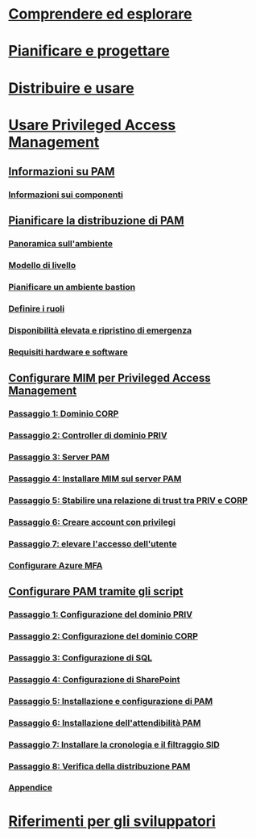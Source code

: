 # [Comprendere ed esplorare](/microsoft-identity-manager/understand-explore/microsoft-identity-manager-2016)
# [Pianificare e progettare](/microsoft-identity-manager/plan-design/microsoft-identity-manager-2016-supported-platforms)
# [Distribuire e usare](/microsoft-identity-manager/deploy-use/microsoft-identity-manager-deploy)
# [Usare Privileged Access Management](privileged-identity-management-for-active-directory-domain-services.md)
## [Informazioni su PAM](privileged-identity-management-for-active-directory-domain-services.md)
### [Informazioni sui componenti](principles-of-operation.md)
## [Pianificare la distribuzione di PAM](environment-overview.md)
### [Panoramica sull'ambiente](environment-overview.md)
### [Modello di livello](tier-model-for-partitioning-administrative-privileges.md)
### [Pianificare un ambiente bastion](planning-bastion-environment.md)
### [Definire i ruoli](defining-roles-for-pam.md)
### [Disponibilità elevata e ripristino di emergenza](high-availability-disaster-recovery-considerations-bastion-environment.md)
### [Requisiti hardware e software](hardware-software-requirements.md)
## [Configurare MIM per Privileged Access Management](configuring-mim-environment-for-pam.md)
### [Passaggio 1: Dominio CORP](step-1-prepare-corp-domain.md)
### [Passaggio 2: Controller di dominio PRIV](step-2-prepare-priv-domain-controller.md)
### [Passaggio 3: Server PAM](step-3-prepare-pam-server.md)
### [Passaggio 4: Installare MIM sul server PAM](step-4-install-mim-components-on-pam-server.md)
### [Passaggio 5: Stabilire una relazione di trust tra PRIV e CORP](step-5-establish-trust-between-priv-corp-forests.md)
### [Passaggio 6: Creare account con privilegi](step-6-transition-group-to-pam.md)
### [Passaggio 7: elevare l'accesso dell'utente](step-7-elevate-user-access.md)
### [Configurare Azure MFA](use-azure-mfa-for-activation.md)
## [Configurare PAM tramite gli script](sp1-pam-configure-using-scripts.md)
### [Passaggio 1: Configurazione del dominio PRIV](sp1-step1-configuring-priv-domain.md)
### [Passaggio 2: Configurazione del dominio CORP](sp1-step2-configuring-corp-domain.md)
### [Passaggio 3: Configurazione di SQL](sp1-step3-installing-configuring-sql.md)
### [Passaggio 4: Configurazione di SharePoint](sp1-step4-configuring-sharepoint.md)
### [Passaggio 5: Installazione e configurazione di PAM](sp1-step5-configuring-pam.md)
### [Passaggio 6: Installazione dell'attendibilità PAM](sp1-step6-setup-pam-trust.md)
### [Passaggio 7: Installare la cronologia e il filtraggio SID](sp1-step7-setup-sidhistory-sidfiltering.md)
### [Passaggio 8: Verifica della distribuzione PAM](sp1-step8-pam-deployment-verification.md)
### [Appendice](sp1-pam-deployment-addendum.md)
# [Riferimenti per gli sviluppatori](/microsoft-identity-manager/reference/microsoft-identity-manager-2016-developer-reference)


<!--HONumber=Jan17_HO1-->


